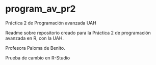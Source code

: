# program_av_pr2
Práctica 2 de Programación avanzada UAH

Readme sobre repositorio creado para la Práctica 2 de programación avanzada en R, con la UAH.

Profesora Paloma de Benito. 


Prueba de cambio en R-Studio
